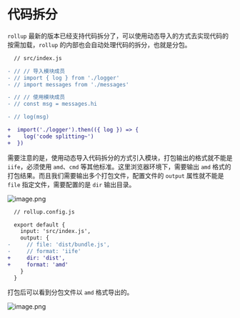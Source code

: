 # 代码拆分

`rollup` 最新的版本已经支持代码拆分了，可以使用动态导入的方式去实现代码的按需加载，`rollup` 的内部也会自动处理代码的拆分，也就是分包。

```diff
  // src/index.js

- // // 导入模块成员
- // import { log } from './logger'
- // import messages from './messages'

- // // 使用模块成员
- // const msg = messages.hi

- // log(msg)

+  import('./logger').then(({ log }) => {
+    log('code splitting~')
+  })
```

需要注意的是，使用动态导入代码拆分的方式引入模块，打包输出的格式就不能是 `iife`，必须使用 `amd`、`cmd` 等其他标准。这里浏览器环境下，需要输出 `amd` 格式的打包结果。而且我们需要输出多个打包文件，配置文件的 `output` 属性就不能是 `file` 指定文件，需要配置的是 `dir` 输出目录。

![image.png](https://i.loli.net/2020/11/29/Wg8JlhLEsHoOYZp.png)

```diff
  // rollup.config.js

  export default {
    input: 'src/index.js',
    output: {
-     // file: 'dist/bundle.js',
-     // format: 'iife'
+     dir: 'dist',
+     format: 'amd'
    }
  }
```

打包后可以看到分包文件以 `amd` 格式导出的。

![image.png](https://i.loli.net/2020/11/29/zUXGsOCBPxrNE62.png)
